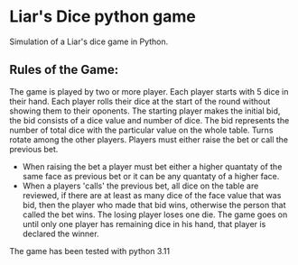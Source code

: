 # Liar's Dice python game

Simulation of a Liar's dice game in Python.

## Rules of the Game:
The game is played by two or more player.
Each player starts with 5 dice in their hand.
Each player rolls their dice at the start of the round without showing them to their oponents.
The starting player makes the initial bid, the bid consists of a dice value and number of dice.
The bid represents the number of total dice with the particular value on the whole table.
Turns rotate among the other players.
Players must either raise the bet or call the previous bet.
- When raising the bet a player must bet either a higher quantaty of the same face as previous bet or it can be any quantaty of a higher face.
- When a players 'calls' the previous bet, all dice on the table are reviewed, if there are at least as many dice of the face value that was bid,
then the player who made that bid wins, otherwise the person that called the bet wins.
The losing player loses one die.
The game goes on until only one player has remaining dice in his hand, that player is declared the winner.

The game has been tested with python 3.11
